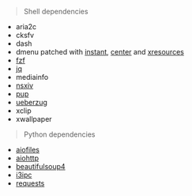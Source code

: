 > Shell dependencies
- aria2c
- cksfv
- dash
- dmenu patched with [instant](https://tools.suckless.org/dmenu/patches/instant/), [center](https://tools.suckless.org/dmenu/patches/center/) and [xresources](https://tools.suckless.org/dmenu/patches/xresources/)
- [fzf](https://github.com/junegunn/fzf)
- [jq](https://github.com/stedolan/jq)
- mediainfo
- [nsxiv](https://github.com/nsxiv/nsxiv)
- [pup](https://github.com/ericchiang/pup)
- [ueberzug](https://github.com/seebye/ueberzug)
- xclip
- xwallpaper

> Python dependencies
- [aiofiles](https://pypi.org/project/aiofiles/)
- [aiohttp](https://pypi.org/project/aiohttp/)
- [beautifulsoup4](https://pypi.org/project/beautifulsoup4/)
- [i3ipc](https://pypi.org/project/i3ipc)
- [requests](https://pypi.org/project/requests/)

